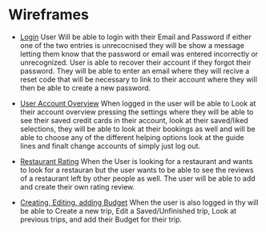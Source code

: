 # Wireframes

* [Login](Login/LoginWireframe.md)
  User Will be able to login with their Email and Password if either one of the two entries is unrecocnised they will be show a message letting them   know that the password or email was entered incorrectly or unrecognized. User is able to recover their account if they forgot their password. They will be able to enter an email where they will recive a reset code that will be necessary to link to their account where they will then be able to create a new password.
  
* [User Account Overview](UserAccountOverview/UserAccountOverview.md)
  When logged in the user will be able to Look at their account overview pressing the settings where they will be able to see their saved credit cards in their account, look at their saved/liked selections, they will be able to look at their bookings as well and will be able to choose any of the different helping options look at the guide lines and finalt change accounts of simply just log out.
* [Restaurant Rating](RestaurantRating/RestaurantRating.md)
  When the User is looking for a restaurant and wants to look for a restauran but the user wants to be able to see the reviews of a restaurant left by other people as well. The user will be able to add and create their own rating review.
  
* [Creating, Editing, adding Budget](Creating,Editing,addingBudget/CreatingandEditingtrips.md)
  When the user is also logged in thy will be able to Create a new trip, Edit a Saved/Unfinished trip, Look at previous trips, and add their Budget for their trip.
